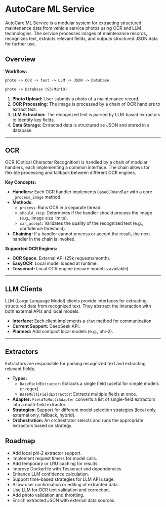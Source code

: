 # AutoCare ML Service

AutoCare ML Service is a modular system for extracting structured maintenance data from vehicle service photos using OCR and LLM technologies. The service processes images of maintenance records, recognizes text, extracts relevant fields, and outputs structured JSON data for further use.

## Overview

**Workflow:**

```txt
photo -> OCR -> text -> LLM -> JSON -> Database

photo -> Database (S3/MinIO)
```

1. **Photo Upload:** User submits a photo of a maintenance record.
2. **OCR Processing:** The image is processed by a chain of OCR handlers to extract text.
3. **LLM Extraction:** The recognized text is parsed by LLM-based extractors to identify key fields.
4. **Data Storage:** Extracted data is structured as JSON and stored in a database.

---

## OCR

OCR (Optical Character Recognition) is handled by a chain of modular handlers, each implementing a common interface. The chain allows for flexible processing and fallback between different OCR engines.

**Key Concepts:**

- **Handlers:** Each OCR handler implements `BaseOCRHandler` with a core `_process_image` method.
- **Methods:**
  - `process`: Runs OCR in a separate thread.
  - `should_skip`: Determines if the handler should process the image (e.g., image size limits).
  - `can_accept`: Validates the quality of the recognized text (e.g., confidence threshold).
- **Chaining:** If a handler cannot process or accept the result, the next handler in the chain is invoked.

**Supported OCR Engines:**

- **OCR Space:** External API (25k requests/month).
- **EasyOCR:** Local model loaded at runtime.
- **Tesseract:** Local OCR engine (ensure model is available).

---

## LLM Clients

LLM (Large Language Model) clients provide interfaces for extracting structured data from recognized text. They abstract the interaction with both external APIs and local models.

- **Interface:** Each client implements a `chat` method for communication.
- **Current Support:** DeepSeek API.
- **Planned:** Add compact local models (e.g., phi-2).

---

## Extractors

Extractors are responsible for parsing recognized text and extracting relevant fields.

- **Types:**
  - `BaseFieldExtractor`: Extracts a single field (useful for simple models or regex).
  - `BaseMultiFieldExtractor`: Extracts multiple fields at once.
- **Adapter:** `FieldToMultiAdapter` converts a list of single-field extractors into a multi-field extractor.
- **Strategies:** Support for different model selection strategies (local only, external only, fallback, hybrid).
- **Orchestration:** An orchestrator selects and runs the appropriate extractors based on strategy.

## Roadmap

- Add local phi-2 extractor support.
- Implement request timers for model calls.
- Add temporary or LRU caching for results.
- Improve Dockerfile with Tesseract and dependencies.
- Enhance LLM confidence calculation.
- Support time-based strategies for LLM API usage.
- Allow user confirmation or editing of extracted data.
- Use LLM for OCR text validation and correction.
- Add photo validation and throttling.
- Enrich extracted JSON with external data sources.
